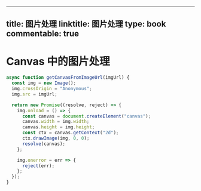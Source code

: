 
---
title: 图片处理
linktitle: 图片处理
type: book
commentable: true
---

# Canvas 中的图片处理

```js
async function getCanvasFromImageUrl(imgUrl) {
  const img = new Image();
  img.crossOrigin = "Anonymous";
  img.src = imgUrl;

  return new Promise((resolve, reject) => {
    img.onload = () => {
      const canvas = document.createElement("canvas");
      canvas.width = img.width;
      canvas.height = img.height;
      const ctx = canvas.getContext("2d");
      ctx.drawImage(img, 0, 0);
      resolve(canvas);
    };

    img.onerror = err => {
      reject(err);
    };
  });
}
```

    